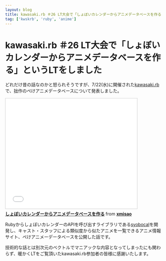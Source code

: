 ```yaml
---
layout: blog
title: kawasaki.rb ＃26 LT大会で「しょぼいカレンダーからアニメデータベースを作る」というLTをしました
tag: ['kwskrb', 'ruby', 'anime']
---
```


# kawasaki.rb ＃26 LT大会で「しょぼいカレンダーからアニメデータベースを作る」というLTをしました

どれだけ昔の話なのかと怒られそうですが、7/22(水)に開催された[kawasaki.rb](http://kawasakirb.github.io/kawasakirb/2015/07/26/kawasakirb-026-kwskrb/)で、拙作のぺけアニメデータベースについて発表しました。

<iframe src="//www.slideshare.net/slideshow/embed_code/key/xOHYaNzmNS5Ngn" width="425" height="355" frameborder="0" marginwidth="0" marginheight="0" scrolling="no" style="border:1px solid #CCC; border-width:1px; margin-bottom:5px; max-width: 100%;" allowfullscreen> </iframe> <div style="margin-bottom:5px"> <strong> <a href="//www.slideshare.net/xmisao/ss-50798795" title="しょぼいカレンダーからアニメデータベースを作る" target="_blank">しょぼいカレンダーからアニメデータベースを作る</a> </strong> from <strong><a href="//www.slideshare.net/xmisao" target="_blank">xmisao</a></strong> </div>

RubyからしょぼいカレンダーのAPIを呼び出すライブラリである[syobocal](https://github.com/xmisao/syobocal)を開発し、キャスト・スタッフによる類似度から似たアニメを一覧できるアニメ情報サイト、ぺけアニメーデータベースを公開した話です。

技術的な話とは別次元のベクトルでマニアックな内容となってしまったにも関わらず、暖かくLTをご覧頂いたkawasaki.rb参加者の皆様に感謝いたします。
